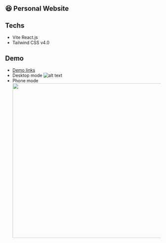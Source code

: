 ## 😆 Personal Website

## Techs
- Vite React.js
- Tailwind CSS v4.0

## Demo
- [Demo links](https://aiden1020.github.io/aiden_pages/)
- Desktop mode
![alt text](demo_video/desktop_mode_demo.gif)
- Phone mode
    <img src="demo_video/phone_mode_demo.gif" height=500>